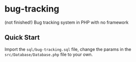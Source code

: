 # bug-tracking
(not finished!)
Bug tracking system in PHP with no framework


## Quick Start
Import the `sql/bug-tracking.sql` file, change the params in the `src/Database/Database.php` file to your own.
